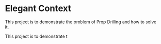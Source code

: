 # Elegant Context
This project is to demonstrate the problem of Prop Drilling and how to solve it.

This project is to demonstrate t